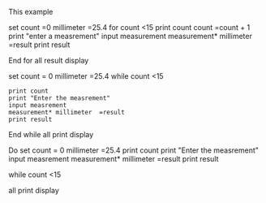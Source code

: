 This example




set count =0
millimeter =25.4
for count <15
   print count 
   count =count + 1
   print "enter a measrement"
   input measurement
   measurement* millimeter  =result
   print result

End for 
    all result display


set count = 0
millimeter =25.4
while count <15
  
    print count 
    print "Enter the measrement"
    input measrement
    measurement* millimeter  =result
    print result

End while
  all print display

Do 
set count = 0
millimeter =25.4
print count 
    print "Enter the measrement"
    input measrement
    measurement* millimeter =result
    print result

   while count <15
  
all print display